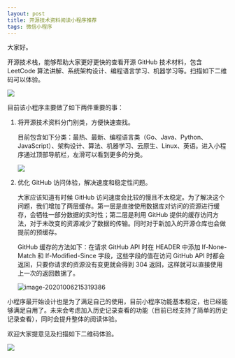 ```yaml
---
layout: post
title: 开源技术资料阅读小程序推荐
tags: 微信小程序
---
```


大家好。

开源技术栈，能够帮助大家更好更快的查看开源 GitHub 技术材料，包含 LeetCode 算法讲解、系统架构设计、编程语言学习、机器学习等。扫描如下二维码可以体验。

![](https://7465-test-3c9b5e-1258459492.tcb.qcloud.la/qrcode.jpg)

目前该小程序主要做了如下两件重要的事：

1. 将开源技术资料分门别类，方便快速查找。

   目前包含如下分类：最热、最新、编程语言类（Go、Java、Python、JavaScript）、架构设计、算法、机器学习、云原生、Linux、英语。进入小程序通过顶部导航栏，左滑可以看到更多的分类。

   ![](https://raw.githubusercontent.com/ZhuPeng/pic/master/mac_github_images/compress_books-WechatIMG191.jpeg)

2. 优化 GitHub 访问体验，解决速度和稳定性问题。

   大家应该知道有时候 GitHub 访问速度会比较的慢且不太稳定。为了解决这个问题，我们增加了两层缓存。第一层是直接使用数据库对访问的资源进行缓存，会牺牲一部分数据的实时性；第二层是利用 GitHub 提供的缓存访问方法，对于未改变的资源减少了数据的传输。同时对于新加入的开源仓库也会做提前的预缓存。

   GitHub 缓存的方法如下：在请求 GitHub API 时在 HEADER 中添加 If-None-Match 和 If-Modified-Since 字段，这些字段的值在访问 GitHub API 时都会返回，只要你请求的资源没有变更就会得到 304 返回，这样就可以直接使用上一次的返回数据了。

   ![image-20201006215319386](https://raw.githubusercontent.com/ZhuPeng/pic/master/mac_github_images/compress_image-20201006215319386.png)

小程序最开始设计也是为了满足自己的使用，目前小程序功能基本稳定，也已经能够满足自用了。未来会考虑加入历史记录查看的功能（目前已经支持了简单的历史记录查看），同时会提升整体的阅读体验。

欢迎大家提意见及扫描如下二维码体验。

![](https://7465-test-3c9b5e-1258459492.tcb.qcloud.la/qrcode.jpg)
